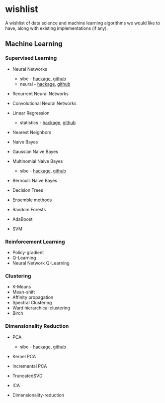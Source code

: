 wishlist
========

A wishlist of data science and machine learning algorithms we would like to have,
along with existing implementations (if any).

Machine Learning
----------------

### Supervised Learning
- Neural Networks
  - sibe - [hackage](http://hackage.haskell.org/package/sibe), [github](https://github.com/mdibaiee/sibe)
  - neural - [hackage](http://hackage.haskell.org/package/neural), [github](https://github.com/brunjlar/neural)
- Recurrent Neural Networks
- Convolutional Neural Networks

- Linear Regression
  - statistics - [hackage](http://hackage.haskell.org/package/statistics), [github](https://github.com/bos/statistics)

- Nearest Neighbors

- Naive Bayes
- Gaussian Naive Bayes
- Multinomial Naive Bayes
  - sibe - [hackage](http://hackage.haskell.org/package/sibe), [github](https://github.com/mdibaiee/sibe)

- Bernoulli Naive Bayes

- Decision Trees

- Ensemble methods
- Random Forests
- AdaBoost

- SVM

### Reinforcement Learning
- Policy-gradient
- Q-Learning
- Neural Network Q-Learning

### Clustering
- K-Means
- Mean-shift
- Affinity propagation
- Spectral Clustering
- Ward hierarchical clustering
- Birch


### Dimensionality Reduction
- PCA
  - sibe - [hackage](http://hackage.haskell.org/package/sibe), [github](https://github.com/mdibaiee/sibe)
- Kernel PCA
- Incremental PCA

- TruncatedSVD
- ICA
- Dimensionality-reduction
